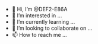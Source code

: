 - 👋 Hi, I’m @DEF2-E86A
- 👀 I’m interested in ...
- 🌱 I’m currently learning ...
- 💞️ I’m looking to collaborate on ...
- 📫 How to reach me ...

<!---
DEF2-E86A/DEF2-E86A is a ✨ special ✨ repository because its `README.md` (this file) appears on your GitHub profile.
You can click the Preview link to take a look at your changes.
--->
